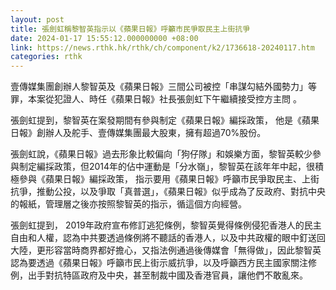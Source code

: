 ```yaml
---
layout: post
title: 張劍虹稱黎智英指示以《蘋果日報》呼籲市民爭取民主上街抗爭
date: 2024-01-17 15:55:12.000000000 +08:00
link: https://news.rthk.hk/rthk/ch/component/k2/1736618-20240117.htm
categories: rthk
---
```


壹傳媒集團創辦人黎智英及《蘋果日報》三間公司被控「串謀勾結外國勢力」等罪，本案從犯證人、時任《蘋果日報》社長張劍虹下午繼續接受控方主問 。

張劍虹提到，黎智英在案發期間有參與制定《蘋果日報》編採政策， 他是《蘋果日報》創辦人及舵手、壹傳媒集團最大股東，擁有超過70%股份。

張劍虹說，《蘋果日報》過去形象比較偏向「狗仔隊」和娛樂方面，黎智英較少參與制定編採政策，但2014年的佔中運動是「分水嶺」，黎智英在該年年中起，很積極參與《蘋果日報》編採政策， 指示要用《蘋果日報》呼籲市民爭取民主、上街抗爭，推動公投，以及爭取「真普選」，《蘋果日報》似乎成為了反政府、對抗中央的報紙，管理層之後亦按照黎智英的指示，循這個方向經營。

張劍虹提到， 2019年政府宣布修訂逃犯條例，黎智英覺得條例侵犯香港人的民主自由和人權，認為中共要透過條例將不聽話的香港人，以及中共政權的眼中釘送回大陸，更形容當時商界都好擔心，又指法例通過後傳媒會「無得做」，因此黎智英認為要透過《蘋果日報》呼籲市民上街示威抗爭，以及呼籲西方民主國家關注修例，出手對抗特區政府及中央，甚至制裁中國及香港官員，讓他們不敢亂來。
